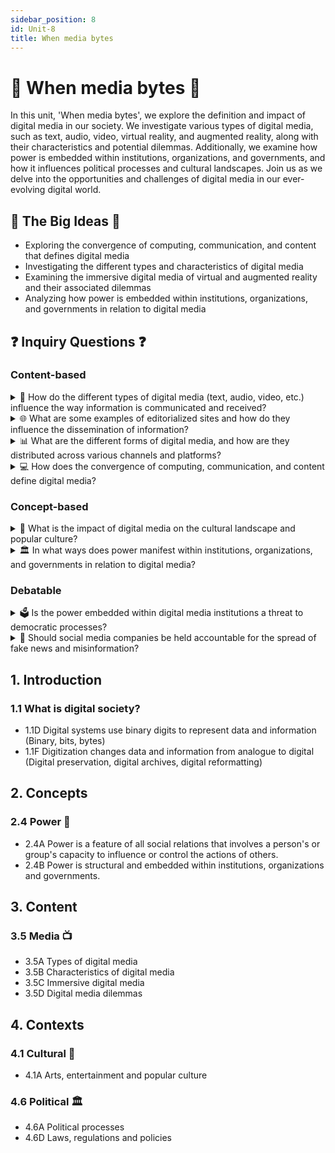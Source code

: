 ```yaml
---
sidebar_position: 8
id: Unit-8
title: When media bytes
---
```

# 📰 When media bytes 📱

In this unit, 'When media bytes', we explore the definition and impact of digital media in our society. We investigate various types of digital media, such as text, audio, video, virtual reality, and augmented reality, along with their characteristics and potential dilemmas. Additionally, we examine how power is embedded within institutions, organizations, and governments, and how it influences political processes and cultural landscapes. Join us as we delve into the opportunities and challenges of digital media in our ever-evolving digital world.

## 🌟 The Big Ideas 🌟

- Exploring the convergence of computing, communication, and content that defines digital media
- Investigating the different types and characteristics of digital media
- Examining the immersive digital media of virtual and augmented reality and their associated dilemmas
- Analyzing how power is embedded within institutions, organizations, and governments in relation to digital media

## ❓ Inquiry Questions ❓

### Content-based
<details>
<summary>📝 How do the different types of digital media (text, audio, video, etc.) influence the way information is communicated and received?</summary>

- Different types of digital media have distinct affordances and limitations, which shape the way that information is presented and interpreted
- Text-based media, such as articles and blogs, can provide in-depth analysis and context, but may require more cognitive effort and attention from the reader
- Audio and video media, such as podcasts and streaming content, can be more engaging and immersive, but may also be more passive and less interactive
- Multimedia and interactive content, such as infographics and games, can combine different types of media to create rich and layered experiences, but may also be more complex and resource-intensive to produce

</details>

<details>
<summary>🌐 What are some examples of editorialized sites and how do they influence the dissemination of information?</summary>

- Editorialized sites are websites or platforms that present information and content with a particular perspective or agenda, often reflecting the views and values of their creators or sponsors
- Examples include partisan news outlets, advocacy groups, and corporate blogs, which may selectively present or frame information to support their positions or interests
- Editorialized sites can be influential in shaping public opinion and discourse, particularly if they have a large and engaged audience or are seen as authoritative sources
- However, they can also contribute to the spread of misinformation, polarization, and echo chambers, as people may seek out and share content that confirms their existing beliefs and biases

</details>

<details>
<summary>📊 What are the different forms of digital media, and how are they distributed across various channels and platforms?</summary>

- Digital media can take many forms, including text, audio, video, images, and interactive content, which can be created and consumed using a variety of devices and platforms
- Social media platforms, such as Facebook, Twitter, and Instagram, have become major channels for the distribution and sharing of digital media content, particularly user-generated content
- Streaming services, such as Netflix, Spotify, and YouTube, have disrupted traditional media industries by providing on-demand access to a vast library of digital content
- Other forms of digital media include podcasts, blogs, e-books, mobile apps, and virtual/augmented reality experiences, which can be distributed through a range of channels and monetization models

</details>

<details>
<summary>💻 How does the convergence of computing, communication, and content define digital media?</summary>

- Digital media is characterized by the convergence of computing technologies, communication networks, and multimedia content, which enables the creation, distribution, and consumption of information and experiences in new ways
- Computing technologies, such as smartphones, tablets, and cloud services, provide the processing power, storage, and interfaces for creating and accessing digital media content
- Communication networks, such as the internet and mobile broadband, enable the transmission and sharing of digital media across global distances and in real-time
- Multimedia content, such as text, audio, video, and interactive experiences, can be seamlessly integrated and remixed using digital tools and platforms, creating new forms of expression and engagement

</details>

### Concept-based
<details>
<summary>🎨 What is the impact of digital media on the cultural landscape and popular culture?</summary>

- Digital media has transformed the way that cultural content is created, distributed, and consumed, enabling new forms of expression and participation
- It has led to the emergence of new cultural phenomena, such as memes, viral videos, and online communities, which can quickly spread and evolve across global networks
- Digital media has also disrupted traditional cultural industries, such as music, film, and publishing, leading to new business models and power dynamics
- The impact of digital media on culture is both empowering and destabilizing, raising questions about authenticity, diversity, and sustainability

</details>

<details>
<summary>🏛️ In what ways does power manifest within institutions, organizations, and governments in relation to digital media?</summary>

- Digital media platforms and technologies are often controlled by a small number of powerful corporations, which can shape the terms of access, use, and innovation
- Governments and political actors can use digital media for surveillance, propaganda, and social control, as well as for public engagement and service delivery
- Cultural institutions, such as museums, libraries, and schools, are grappling with how to adapt to the digital age and maintain their relevance and authority
- The power dynamics of digital media are complex and contested, involving a range of stakeholders with different interests and agendas

</details>

### Debatable
<details>
<summary>🗳️ Is the power embedded within digital media institutions a threat to democratic processes?</summary>

- Digital media institutions, such as social media platforms and search engines, have significant influence over the information and content that people consume
- This concentration of power can lead to the spread of misinformation, political polarization, and the manipulation of public opinion
- However, digital media can also provide new avenues for grassroots organizing, citizen journalism, and holding those in power accountable
- The impact of digital media on democratic processes is complex and multifaceted, requiring ongoing research and public discourse

</details>

<details>
<summary>📰 Should social media companies be held accountable for the spread of fake news and misinformation?</summary>

- Social media platforms have been criticized for enabling the rapid spread of false and misleading information, which can have serious consequences for public health, social cohesion, and political stability
- Some argue that these companies have a responsibility to actively moderate and fact-check content on their platforms, given their massive reach and influence
- However, others worry that this could lead to censorship and the suppression of free speech, and that the line between misinformation and legitimate debate is not always clear
- There are also questions about the effectiveness and scalability of content moderation, and the potential for unintended consequences and abuse

</details>

## 1. Introduction

### 1.1 What is digital society?

- 1.1D Digital systems use binary digits to represent data and information (Binary, bits, bytes)
- 1.1F Digitization changes data and information from analogue to digital (Digital preservation, digital archives, digital reformatting)

## 2. Concepts

### 2.4 Power 🏰

- 2.4A Power is a feature of all social relations that involves a person's or group's capacity to influence or control the actions of others.
- 2.4B Power is structural and embedded within institutions, organizations and governments.

## 3. Content

### 3.5 Media 📺

- 3.5A Types of digital media
- 3.5B Characteristics of digital media
- 3.5C Immersive digital media
- 3.5D Digital media dilemmas

## 4. Contexts

### 4.1 Cultural 🎨

- 4.1A Arts, entertainment and popular culture

### 4.6 Political 🏛️

- 4.6A Political processes
- 4.6D Laws, regulations and policies